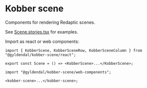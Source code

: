 # Kobber scene

Components for rendering Redaptic scenes.

See [Scene.stories.tsx](./src/Scene.stories.tsx) for examples.

Import as react or web components:

```tsx
import { KobberScene, KobberSceneRow, KobberSceneColumn } from "@gyldendal/kobber-scene/react";

export const Scene = () => <KobberScene>...</KobberScene>;
```

```tsx
import "@gyldendal/kobber-scene/web-components";

<kobber-scene>...</kobber-scene>;
```